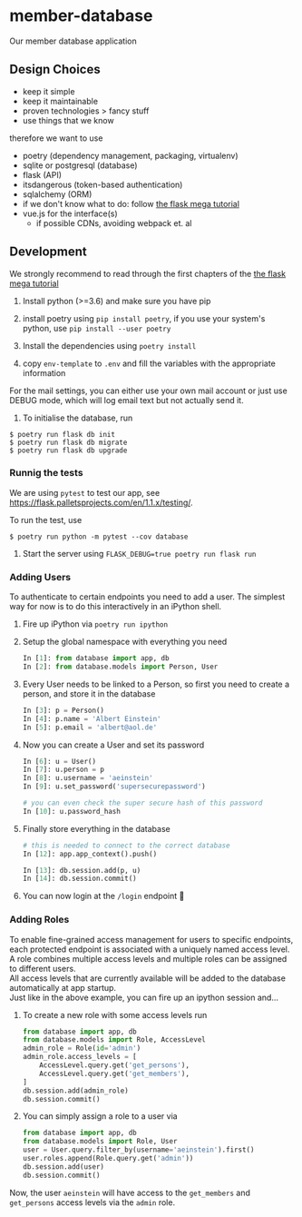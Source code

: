 # member-database
Our member database application

## Design Choices
- keep it simple
- keep it maintainable
- proven technologies > fancy stuff
- use things that we know

therefore we want to use
- poetry (dependency management, packaging, virtualenv)
- sqlite or postgresql (database)
- flask (API)
- itsdangerous (token-based authentication)
- sqlalchemy (ORM)
- if we don't know what to do: follow [the flask mega tutorial](https://blog.miguelgrinberg.com/post/the-flask-mega-tutorial-part-i-hello-world)
- vue.js for the interface(s)
  - if possible CDNs, avoiding webpack et. al

## Development

We strongly recommend to read through the first chapters of the [the flask mega tutorial](https://blog.miguelgrinberg.com/post/the-flask-mega-tutorial-part-i-hello-world)

1. Install python (>=3.6) and make sure you have pip

1. install poetry using `pip install poetry`, if you use your system's python, use
`pip install --user poetry`

1. Install the dependencies using `poetry install`

1. copy `env-template` to `.env` and fill the variables with the appropriate information
  
  For the mail settings, you can either use your own mail account or just use DEBUG mode,
  which will log email text but not actually send it.

1. To initialise the database, run
  ```
  $ poetry run flask db init
  $ poetry run flask db migrate
  $ poetry run flask db upgrade
  ```

### Runnig the tests

We are using `pytest` to test our app, see <https://flask.palletsprojects.com/en/1.1.x/testing/>.

To run the test, use
```
$ poetry run python -m pytest --cov database
```


1. Start the server using `FLASK_DEBUG=true poetry run flask run`

### Adding Users

To authenticate to certain endpoints you need to add a user. The simplest way
for now is to do this interactively in an iPython shell.

1. Fire up iPython via `poetry run ipython`

1. Setup the global namespace with everything you need
   ```python
   In [1]: from database import app, db
   In [2]: from database.models import Person, User
   ```

1. Every User needs to be linked to a Person, so first you need to create a
   person, and store it in the database
   ```python
   In [3]: p = Person()
   In [4]: p.name = 'Albert Einstein'
   In [5]: p.email = 'albert@aol.de'
   ```

1. Now you can create a User and set its password
   ```python
   In [6]: u = User()
   In [7]: u.person = p
   In [8]: u.username = 'aeinstein'
   In [9]: u.set_password('supersecurepassword')

   # you can even check the super secure hash of this password
   In [10]: u.password_hash
   ```

1. Finally store everything in the database
   ```python
   # this is needed to connect to the correct database
   In [12]: app.app_context().push()

   In [13]: db.session.add(p, u)
   In [14]: db.session.commit()
   ```

1. You can now login at the `/login` endpoint 🎉

### Adding Roles

To enable fine-grained access management for users to specific endpoints,
each protected endpoint is associated with a uniquely named access level.  
A role combines multiple access levels and multiple roles can be assigned to
different users.  
All access levels that are currently available will be added to the database
automatically at app startup.  
Just like in the above example, you can fire up an ipython session and...

1. To create a new role with some access levels run
   ```python
   from database import app, db
   from database.models import Role, AccessLevel
   admin_role = Role(id='admin')
   admin_role.access_levels = [
       AccessLevel.query.get('get_persons'),
       AccessLevel.query.get('get_members'),
   ]
   db.session.add(admin_role)
   db.session.commit()
   ```

1. You can simply assign a role to a user via
   ```python
   from database import app, db
   from database.models import Role, User
   user = User.query.filter_by(username='aeinstein').first()
   user.roles.append(Role.query.get('admin'))
   db.session.add(user)
   db.session.commit()
   ```

Now, the user `aeinstein` will have access to the `get_members` and
`get_persons` access levels via the `admin` role.
